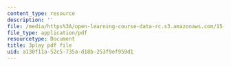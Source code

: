 ```yaml
---
content_type: resource
description: ''
file: /media/https%3A/open-learning-course-data-rc.s3.amazonaws.com/15-071-the-analytics-edge-spring-2017/a130f11a52c5735ad18b253f9ef959d1_akNw8CEHC_c.pdf
file_type: application/pdf
resourcetype: Document
title: 3play pdf file
uid: a130f11a-52c5-735a-d18b-253f9ef959d1
---
```

